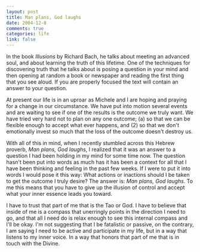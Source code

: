 ```yaml
--- 
layout: post
title: Man plans, God laughs
date: 2004-12-8
comments: true
categories: life
link: false
---
```

In the book <cite>Illusions</cite> by Richard Bach, he talks about meeting an advanced soul, and about learning the truth of this lifetime. One of the techniques for discovering truth that he talks about is posing a question in your mind and then opening at random a book or newspaper and reading the first thing that you see aloud. If you are properly focused the text will contain an answer to your question.

At present our life is in an uproar as Michele and I are hoping and praying for a change in our circumstance. We have put into motion several events and are waiting to see if one of the results is the outcome we truly want. We have tried very hard not to plan on any one outcome; (a) so that we can be flexible enough to accept what ever happens, and (2) so that we don't emotionally invest so much that the loss of the outcome doesn't destroy us.

With all of this in mind, when I recently stumbled across this Hebrew proverb, <cite>Man plans, God laughs</cite>, I realized that it was an answer to a question I had been holding in my mind for some time now. The question hasn't been put into words as much has it has been a context for all that I have been thinking and feeling in the past few weeks. If I were to put it into words I would pose it this way: What actions or inactions should I be taken to get the outcome I truly desire? The answer is: <cite>Man plans, God laughs</cite>. To me this means that you have to give up the illusion of control and accept what your inner essence leads you toward.

I have to trust that part of me that is the Tao or God. I have to believe that inside of me is a compass that unerringly points in the direction I need to go, and that all I need do is relax enough to see this internal compass and I'll be okay. I'm not suggesting that I be fatalistic or passive, on the contrary, I am saying I need to be active and participate in my life, but in a way that listens to my inner voice. In a way that honors that part of me that is in touch with the Divine.
